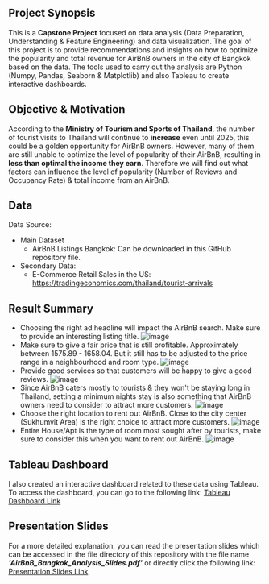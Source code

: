 ## Project Synopsis
This is a **Capstone Project** focused on data analysis (Data Preparation, Understanding & Feature Engineering) and data visualization. The goal of this project is to provide recommendations and insights on how to optimize the popularity and total revenue for AirBnB owners in the city of Bangkok based on the data. The tools used to carry out the analysis are Python (Numpy, Pandas, Seaborn & Matplotlib) and also Tableau to create interactive dashboards.

## Objective & Motivation
According to the **Ministry of Tourism and Sports of Thailand**, the number of tourist visits to Thailand will continue to **increase** even until 2025, this could be a golden opportunity for AirBnB owners. However, many of them are still unable to optimize the level of popularity of their AirBnB, resulting in **less than optimal the income they earn**. Therefore we will find out what factors can influence the level of popularity (Number of Reviews and Occupancy Rate) & total income from an AirBnB.

## Data
Data Source:
- Main Dataset
  - AirBnB Listings Bangkok: Can be downloaded in this GitHub repository file.
- Secondary Data:
  - E-Commerce Retail Sales in the US: https://tradingeconomics.com/thailand/tourist-arrivals

## Result Summary
- Choosing the right ad headline will impact the AirBnB search. Make sure to provide an interesting listing title. ![image](https://github.com/AbyatarFL/Capstone-AirBnB-Bangkok-Analysis/assets/109770559/8bb5256d-c9d7-4726-b877-be637f1c7a22)
- Make sure to give a fair price that is still profitable. Approximately between 1575.89 - 1658.04. But it still has to be adjusted to the price range in a neighbourhood and room type. ![image](https://github.com/AbyatarFL/Capstone-AirBnB-Bangkok-Analysis/assets/109770559/a10d9942-a90e-4646-8ba1-87f38084c15b)
- Provide good services so that customers will be happy to give a good reviews. ![image](https://github.com/AbyatarFL/Capstone-AirBnB-Bangkok-Analysis/assets/109770559/60c13ef2-3d21-4cfb-af2f-cd99297cddb3)
- Since AirBnB caters mostly to tourists & they won't be staying long in Thailand, setting a minimum nights stay is also something that AirBnB owners need to consider to attract more customers. ![image](https://github.com/AbyatarFL/Capstone-AirBnB-Bangkok-Analysis/assets/109770559/4cbd3807-fab2-442b-ae27-8f12d0301796)
- Choose the right location to rent out AirBnB. Close to the city center (Sukhumvit Area) is the right choice to attract more customers. ![image](https://github.com/AbyatarFL/Capstone-AirBnB-Bangkok-Analysis/assets/109770559/e09787cf-3c3b-48e4-824a-cc3782ecc8e0)
- Entire House/Apt is the type of room most sought after by tourists, make sure to consider this when you want to rent out AirBnB. ![image](https://github.com/AbyatarFL/Capstone-AirBnB-Bangkok-Analysis/assets/109770559/ac87905c-f09e-4e27-8716-b52619ff8f5b)

## Tableau Dashboard
I also created an interactive dashboard related to these data using Tableau. To access the dashboard, you can go to the following link:
[Tableau Dashboard Link](https://public.tableau.com/views/CapstoneModule2_AirBnB_Abyatar/AirBnBBangkokDashboard?:language=en-US&publish=yes&:display_count=n&:origin=viz_share_link)

## Presentation Slides
For a more detailed explanation, you can read the presentation slides which can be accessed in the file directory of this repository with the file name ***'AirBnB_Bangkok_Analysis_Slides.pdf'*** or directly click the following link:
[Presentation Slides Link](https://github.com/AbyatarFL/Capstone-AirBnB-Bangkok-Analysis/blob/bcc49f3c925fe08d38cb891ea64b22bf8b17bbcb/AirBnB_Bangkok_Analysis_Slides.pdf)
